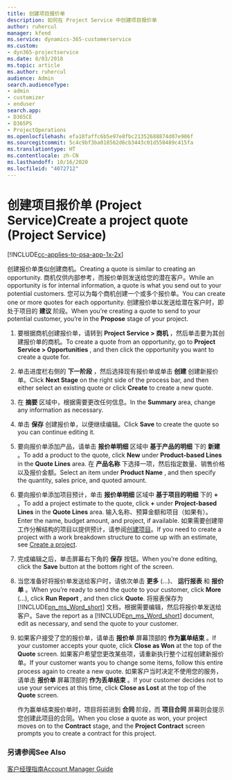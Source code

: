 ```yaml
---
title: 创建项目报价单
description: 如何在 Project Service 中创建项目报价单
author: ruhercul
manager: kfend
ms.service: dynamics-365-customerservice
ms.custom:
- dyn365-projectservice
ms.date: 8/03/2018
ms.topic: article
ms.author: ruhercul
audience: Admin
search.audienceType:
- admin
- customizer
- enduser
search.app:
- D365CE
- D365PS
- ProjectOperations
ms.openlocfilehash: efa18faffc6b5e97e8fbc21352688874d07e906f
ms.sourcegitcommit: 5c4c9bf3ba018562d6cb3443c01d550489c415fa
ms.translationtype: HT
ms.contentlocale: zh-CN
ms.lasthandoff: 10/16/2020
ms.locfileid: "4072712"
---
```

# <a name="create-a-project-quote-project-service"></a><span data-ttu-id="881d4-103">创建项目报价单 (Project Service)</span><span class="sxs-lookup"><span data-stu-id="881d4-103">Create a project quote (Project Service)</span></span>

[!INCLUDE[cc-applies-to-psa-app-1x-2x](../includes/cc-applies-to-psa-app-1x-2x.md)]

<span data-ttu-id="881d4-104">创建报价单类似创建商机。</span><span class="sxs-lookup"><span data-stu-id="881d4-104">Creating a quote is similar to creating an opportunity.</span></span> <span data-ttu-id="881d4-105">商机仅供内部参考，而报价单则发送给您的潜在客户。</span><span class="sxs-lookup"><span data-stu-id="881d4-105">While an opportunity is for internal information, a quote is what you send out to your potential customers.</span></span> <span data-ttu-id="881d4-106">您可以为每个商机创建一个或多个报价单。</span><span class="sxs-lookup"><span data-stu-id="881d4-106">You can create one or more quotes for each opportunity.</span></span> <span data-ttu-id="881d4-107">创建报价单以发送给潜在客户时，即处于项目的 **建议** 阶段。</span><span class="sxs-lookup"><span data-stu-id="881d4-107">When you’re creating a quote to send to your potential customer, you’re in the **Propose** stage of your project.</span></span>  
  
1. <span data-ttu-id="881d4-108">要根据商机创建报价单，请转到 **Project Service > 商机** ，然后单击要为其创建报价单的商机。</span><span class="sxs-lookup"><span data-stu-id="881d4-108">To create a quote from an opportunity, go to **Project Service > Opportunities** , and then click the opportunity you want to create a quote for.</span></span>  
  
2. <span data-ttu-id="881d4-109">单击进度栏右侧的 **下一阶段** ，然后选择现有报价单或单击 **创建** 创建新报价单。</span><span class="sxs-lookup"><span data-stu-id="881d4-109">Click **Next Stage** on the right side of the process bar, and then either select an existing quote or click **Create** to create a new quote.</span></span>  
  
3. <span data-ttu-id="881d4-110">在 **摘要** 区域中，根据需要更改任何信息。</span><span class="sxs-lookup"><span data-stu-id="881d4-110">In the **Summary** area, change any information as necessary.</span></span>  
  
4. <span data-ttu-id="881d4-111">单击 **保存** 创建报价单，以便继续编辑。</span><span class="sxs-lookup"><span data-stu-id="881d4-111">Click **Save** to create the quote so you can continue editing it.</span></span>  
  
5. <span data-ttu-id="881d4-112">要向报价单添加产品，请单击 **报价单明细** 区域中 **基于产品的明细** 下的 **新建** 。</span><span class="sxs-lookup"><span data-stu-id="881d4-112">To add a product to the quote, click **New** under **Product-based Lines** in the **Quote Lines** area.</span></span> <span data-ttu-id="881d4-113">在 **产品名称** 下选择一项，然后指定数量、销售价格以及报价金额。</span><span class="sxs-lookup"><span data-stu-id="881d4-113">Select an item under **Product Name** , and then specify the quantity, sales price, and quoted amount.</span></span>  
  
6. <span data-ttu-id="881d4-114">要向报价单添加项目预计，单击 **报价单明细** 区域中 **基于项目的明细** 下的 **+** 。</span><span class="sxs-lookup"><span data-stu-id="881d4-114">To add a project estimate to the quote, click **+** under **Project-based Lines** in the **Quote Lines** area.</span></span> <span data-ttu-id="881d4-115">输入名称、预算金额和项目（如果有）。</span><span class="sxs-lookup"><span data-stu-id="881d4-115">Enter the name, budget amount, and project, if available.</span></span> <span data-ttu-id="881d4-116">如果需要创建带工作分解结构的项目以提供预计，请参阅[创建项目](../psa/create-project.md)。</span><span class="sxs-lookup"><span data-stu-id="881d4-116">If you need to create a project with a work breakdown structure to come up with an estimate, see [Create a project](../psa/create-project.md).</span></span>  
  
7. <span data-ttu-id="881d4-117">完成编辑之后，单击屏幕右下角的 **保存** 按钮。</span><span class="sxs-lookup"><span data-stu-id="881d4-117">When you’re done editing, click the **Save** button at the bottom right of the screen.</span></span>  
  
8. <span data-ttu-id="881d4-118">当您准备好将报价单发送给客户时，请依次单击 **更多** (…)、 **运行报表** 和 **报价单** 。</span><span class="sxs-lookup"><span data-stu-id="881d4-118">When you’re ready to send the quote to your customer, click **More** (…), click **Run Report** , and then click **Quote**.</span></span> <span data-ttu-id="881d4-119">将报表保存为 [!INCLUDE[pn_ms_Word_short](../includes/pn-ms-word-short.md)] 文档，根据需要编辑，然后将报价单发送给客户。</span><span class="sxs-lookup"><span data-stu-id="881d4-119">Save the report as a [!INCLUDE[pn_ms_Word_short](../includes/pn-ms-word-short.md)] document, edit as necessary, and send the quote to your customer.</span></span>  
  
9. <span data-ttu-id="881d4-120">如果客户接受了您的报价单，请单击 **报价单** 屏幕顶部的 **作为赢单结束** 。</span><span class="sxs-lookup"><span data-stu-id="881d4-120">If your customer accepts your quote, click **Close as Won** at the top of the **Quote** screen.</span></span> <span data-ttu-id="881d4-121">如果客户希望您更改某些项，请重新执行整个过程创建新报价单。</span><span class="sxs-lookup"><span data-stu-id="881d4-121">If your customer wants you to change some items, follow this entire process again to create a new quote.</span></span> <span data-ttu-id="881d4-122">如果客户当时决定不使用您的服务，请单击 **报价单** 屏幕顶部的 **作为丢单结束** 。</span><span class="sxs-lookup"><span data-stu-id="881d4-122">If your customer decides not to use your services at this time, click **Close as Lost** at the top of the **Quote** screen.</span></span>  
  
   <span data-ttu-id="881d4-123">作为赢单结束报价单时，项目将前进到 **合同** 阶段，而 **项目合同** 屏幕则会提示您创建此项目的合同。</span><span class="sxs-lookup"><span data-stu-id="881d4-123">When you close a quote as won, your project moves on to the **Contract** stage, and the **Project Contract** screen prompts you to create a contract for this project.</span></span>  
  
### <a name="see-also"></a><span data-ttu-id="881d4-124">另请参阅</span><span class="sxs-lookup"><span data-stu-id="881d4-124">See Also</span></span>  
 [<span data-ttu-id="881d4-125">客户经理指南</span><span class="sxs-lookup"><span data-stu-id="881d4-125">Account Manager Guide</span></span>](../psa/account-manager-guide.md)
